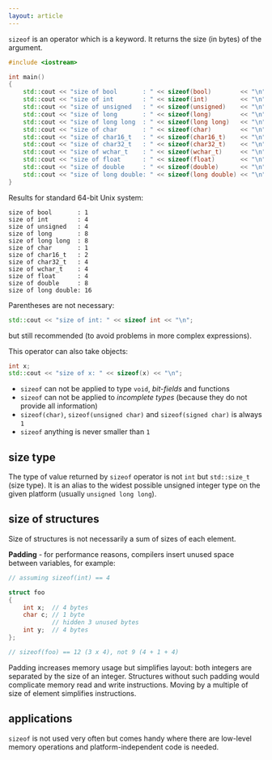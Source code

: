 ```yaml
---
layout: article
---
```


`sizeof` is an operator which is a keyword. It returns the size (in bytes) of the argument.

```c++
#include <iostream>

int main()
{
    std::cout << "size of bool       : " << sizeof(bool)        << "\n";
    std::cout << "size of int        : " << sizeof(int)         << "\n";
    std::cout << "size of unsigned   : " << sizeof(unsigned)    << "\n";
    std::cout << "size of long       : " << sizeof(long)        << "\n";
    std::cout << "size of long long  : " << sizeof(long long)   << "\n";
    std::cout << "size of char       : " << sizeof(char)        << "\n";
    std::cout << "size of char16_t   : " << sizeof(char16_t)    << "\n";
    std::cout << "size of char32_t   : " << sizeof(char32_t)    << "\n";
    std::cout << "size of wchar_t    : " << sizeof(wchar_t)     << "\n";
    std::cout << "size of float      : " << sizeof(float)       << "\n";
    std::cout << "size of double     : " << sizeof(double)      << "\n";
    std::cout << "size of long double: " << sizeof(long double) << "\n";
}
```

Results for standard 64-bit Unix system:

~~~
size of bool       : 1
size of int        : 4
size of unsigned   : 4
size of long       : 8
size of long long  : 8
size of char       : 1
size of char16_t   : 2
size of char32_t   : 4
size of wchar_t    : 4
size of float      : 4
size of double     : 8
size of long double: 16
~~~

Parentheses are not necessary:

```c++
std::cout << "size of int: " << sizeof int << "\n";
```

but still recommended (to avoid problems in more complex expressions).

This operator can also take objects:

```c++
int x;
std::cout << "size of x: " << sizeof(x) << "\n";
```

- `sizeof` can not be applied to type `void`, *bit-fields* and functions
- `sizeof` can not be applied to *incomplete types* (because they do not provide all information)
- `sizeof(char)`, `sizeof(unsigned char)` and `sizeof(signed char)` is always `1`
- `sizeof` anything is never smaller than `1`

## size type

The type of value returned by `sizeof` operator is not `int` but `std::size_t` (size type). It is an alias to the widest possible unsigned integer type on the given platform (usually `unsigned long long`).

## size of structures

Size of structures is not necessarily a sum of sizes of each element.

**Padding** - for performance reasons, compilers insert unused space between variables, for example:

```c++
// assuming sizeof(int) == 4

struct foo
{
    int x;  // 4 bytes
    char c; // 1 byte
            // hidden 3 unused bytes
    int y;  // 4 bytes
};

// sizeof(foo) == 12 (3 x 4), not 9 (4 + 1 + 4)
```

Padding increases memory usage but simplifies layout: both integers are separated by the size of an integer. Structures without such padding would complicate memory read and write instructions. Moving by a multiple of size of element simplifies instructions.

## applications

`sizeof` is not used very often but comes handy where there are low-level memory operations and platform-independent code is needed.
